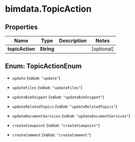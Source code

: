 # bimdata.TopicAction

## Properties
Name | Type | Description | Notes
------------ | ------------- | ------------- | -------------
**topicAction** | **String** |  | [optional] 


<a name="TopicActionEnum"></a>
## Enum: TopicActionEnum


* `update` (value: `"update"`)

* `updateFiles` (value: `"updateFiles"`)

* `updateBimSnippet` (value: `"updateBimSnippet"`)

* `updateRelatedTopics` (value: `"updateRelatedTopics"`)

* `updateDocumentServices` (value: `"updateDocumentServices"`)

* `createViewpoint` (value: `"createViewpoint"`)

* `createComment` (value: `"createComment"`)




